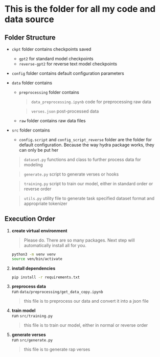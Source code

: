 # This is the folder for all my code and data source
## Folder Structure
* `ckpt` folder contains checkpoints saved
    * `gpt2` for standard model checkpoints 
    * `reverse-gpt2` for reverse text model checkpoints
* `config` folder contains default configuration parameters
* `data` folder contains 
    * `preprocessing` folder contains 
        > `data_preprocessing.ipynb` code for preprocessing raw data<br>
        
        > `verses.json` post-processed data
    * `raw` folder contains raw data files
* `src` folder contains
    * `config.script` and `config_script_reverse` folder are the folder for default configuration. Because the way hydra package works, they can only be put her
    
    > `dataset.py` functions and class to further process data for modeling<br>

    > `generate.py` script to generate verses or hooks<br>

    > `training.py` script to train our model, either in standard order or reverse order<br>

    > `utils.py` utility file to generate task specified dataset format and appropriate tokenizer<br>
    
## Execution Order

1. **create virtual environment**
    > Please do. There are so many packages. Next step will automatically install all for you.
    ```bash
    python3 -m venv venv
    source ven/bin/activate
    ``` 
2. **install dependencies**<br>
    ```bash
    pip install -r requirements.txt
    ``` 
3. **preprocess data**<br>
    run `data/preprocessing/get_data_copy.ipynb`
    > this file is to preprocess our data and convert it into a json file
4. **train model**<br>
    run `src/training.py`
    > this file is to train our model, either in normal or reverse order
5. **generate verses**<br>
    run `src/generate.py`
    > this file is to generate rap verses
